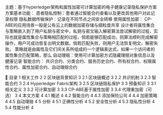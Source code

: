 主题：基于hyperledger架构和属性加密可计算加密的电子健康记录隐私保护方案
方案基本功能：
患者隐私控制：患者通过智能合约查看以及更改其他用户对此记录权限
隐私数据传输保护：记录在不同节点之间安全转移
使用属性加密：
CP-ABE的应用场景一般是公有云上的数据加密存储与细粒度共享
设计者将属性集合与策略嵌入到了用户私钥与密文中，私钥与密文输入解密算法尝试解密的过程，实际也就是属性集合与策略相匹配的过程，倘若能够匹配成功，则算法顺利完成解密操作，用户可成功恢复出明文数据。倘若匹配失败，则用户无法恢复明文，解密失败。
策略就是由属性及它们间关系所组成的一个逻辑表达式，如果一个访问者的属性集合匹配策略，那么
自动理赔：使用可计算加密方式隐藏理赔对象信息以及健康记录
智能合约：
	共识合约、分类合约、服务历史合约、所有权合约、权限属性合约、属性加密合约、自动理赔合约


目录
1 相关工作	2
2 区块链背景知识	3
2.1 区块链概述	3
2.2 共识机制	3
2.3 智能合约	3
2.4 Hyperledger Fabric架构	3
2.5 区块链隐私保护	3
3 预备知识	3
3.1 相关定义	3
3.2 可计算加密	3
3.3 CP-ABE基于属性加密	3
3.4 代理重加密（可选）	3
4 本文方案	4
4.1 概述	4
4.2 智能合约	4
4.3 添加保险公司	4
4.4 加密策略	4
4.5 自动理赔	4
5 分析	4
5.1 正确性分析	4
5.2 安全性分析	4
5.3 隐私性分析	4
5.4 性能分析	4
